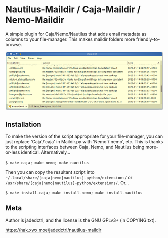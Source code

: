 # Nautilus-Maildir / Caja-Maildir / Nemo-Maildir

A simple plugin for Caja/Nemo/Nautilus that adds email metadata as columns to your file-manager. This makes maildir folders more friendly-to-browse.

![A screenshot of the file-manager Caja displaying several email files from the emacs-devel mailing list three separate columns: From; Subject; and Sent.](res/list_screenshot.png)

## Installation
To make the version of the script appropriate for your file-manager, you can just replace 'Caja'/'caja' in Maildir.py with 'Nemo'/'nemo', etc. This is thanks to the scripting interfaces between Caja, Nemo, and Nautilus being more-or-less identical. Alternatively…

`$ make caja; make nemo; make nautilus`

Then you can copy the resultant script into `~/.local/share/[caja|nemo|nautilus]-python/extensions/` or `/usr/share/[caja|nemo|nautilus]-python/extensions/`. Or…

`$ make install-caja; make install-nemo; make install-nautilus`


## Meta
Author is jadedctrl, and the license is the GNU GPLv3+ (in COPYING.txt).

https://hak.xwx.moe/jadedctrl/nautilus-maildir
